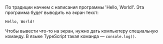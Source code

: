 По традиции начнем с написания программы 'Hello, World!'. Эта программа будет выводить на экран текст:

```
Hello, World!
```

Чтобы вывести что-то на экран, нужно дать компьютеру специальную команду. В языке TypeScript такая команда — `console.log()`.
